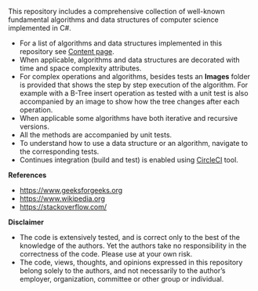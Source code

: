 This repository includes a comprehensive collection of well-known fundamental algorithms and data structures of computer science implemented in C#. 

- For a list of algorithms and data structures implemented in this repository see [Content page](https://github.com/PiJei/CSFundamentalAlgorithms/wiki/Content).
- When applicable, algorithms and data structures are decorated with time and space complexity attributes. 
- For complex operations and algorithms, besides tests an **Images** folder is provided that shows the step by step execution of the algorithm. For example with a B-Tree insert operation as tested with a unit test is also accompanied by an image to show how the tree changes after each operation. 
- When applicable some algorithms have both iterative and recursive versions. 
- All the methods are accompanied by unit tests. 
- To understand how to use a data structure or an algorithm, navigate to the corresponding tests.
- Continues integration (build and test) is enabled using [CircleCI](https://circleci.com/) tool.

**References**
- https://www.geeksforgeeks.org
- https://www.wikipedia.org
- https://stackoverflow.com/

**Disclaimer**
- The code is extensively tested, and is correct only to the best of the knowledge of the authors. Yet the authors take no responsibility in the correctness of the code. Please use at your own risk.  
- The code, views, thoughts, and opinions expressed in this repository belong solely to the authors, and not necessarily to the author’s employer, organization, committee or other group or individual.

